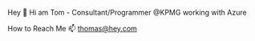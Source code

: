 Hey 👋
Hi am Tom - Consultant/Programmer @KPMG working with Azure

How to Reach Me
📫 thomas@hey.com


